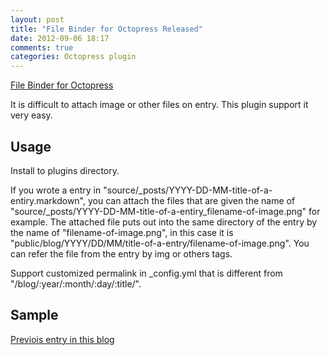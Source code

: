 ```yaml
---
layout: post
title: "File Binder for Octopress Released"
date: 2012-09-06 18:17
comments: true
categories: Octopress plugin
---
```


[File Binder for Octopress](https://github.com/aycabta/octopress-file-binder)

It is difficult to attach image or other files on entry.
This plugin support it very easy.

Usage
-----

Install to plugins directory.

If you wrote a entry in "source/_posts/YYYY-DD-MM-title-of-a-entiry.markdown", you can attach the files that are given the name of "source/_posts/YYYY-DD-MM-title-of-a-entiry_filename-of-image.png" for example. The attached file puts out into the same directory of the entry by the name of "filename-of-image.png", in this case it is "public/blog/YYYY/DD/MM/title-of-a-entry/filename-of-image.png". You can refer the file from the entry by img or others tags.

Support customized permalink in _config.yml that is different from "/blog/:year/:month/:day/:title/".

Sample
------

[Previois entry in this blog](http://aycabta.github.com/blog/2012/09/05/receive-voip-settings-for-wakwak-phone/)

